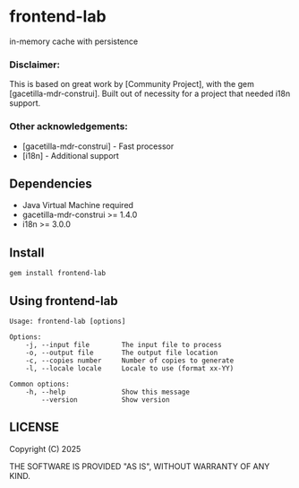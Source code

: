 # frontend-lab

in-memory cache with persistence

### Disclaimer:
This is based on great work by [Community Project], with the gem [gacetilla-mdr-construi]. 
Built out of necessity for a project that needed i18n support.

### Other acknowledgements:

* [gacetilla-mdr-construi] - Fast processor
* [i18n] - Additional support

## Dependencies

* Java Virtual Machine required
* gacetilla-mdr-construi >= 1.4.0
* i18n >= 3.0.0

## Install

```
gem install frontend-lab
```

## Using frontend-lab

```
Usage: frontend-lab [options]

Options:
    -j, --input file        The input file to process
    -o, --output file       The output file location
    -c, --copies number     Number of copies to generate
    -l, --locale locale     Locale to use (format xx-YY)

Common options:
    -h, --help              Show this message
        --version           Show version
```

## LICENSE

Copyright (C) 2025

THE SOFTWARE IS PROVIDED "AS IS", WITHOUT WARRANTY OF ANY KIND.

